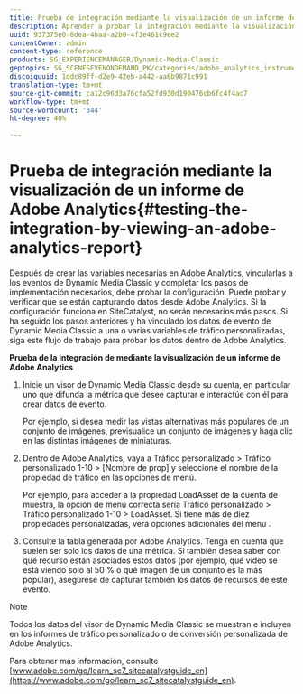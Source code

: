 ```yaml
---
title: Prueba de integración mediante la visualización de un informe de Adobe Analytics
description: Aprender a probar la integración mediante la visualización de un informe de Adobe Analytics.
uuid: 937375e0-6dea-4baa-a2b0-4f3e461c9ee2
contentOwner: admin
content-type: reference
products: SG_EXPERIENCEMANAGER/Dynamic-Media-Classic
geptopics: SG_SCENESEVENONDEMAND_PK/categories/adobe_analytics_instrumentation_kit
discoiquuid: 1ddc89ff-d2e9-42eb-a442-aa6b9871c991
translation-type: tm+mt
source-git-commit: ca12c96d3a76cfa52fd930d190476cb6fc4f4ac7
workflow-type: tm+mt
source-wordcount: '344'
ht-degree: 40%

---
```



# Prueba de integración mediante la visualización de un informe de Adobe Analytics{#testing-the-integration-by-viewing-an-adobe-analytics-report}

Después de crear las variables necesarias en Adobe Analytics, vincularlas a los eventos de Dynamic Media Classic y completar los pasos de implementación necesarios, debe probar la configuración. Puede probar y verificar que se están capturando datos desde Adobe Analytics. Si la configuración funciona en SiteCatalyst, no serán necesarios más pasos. Si ha seguido los pasos anteriores y ha vinculado los datos de evento de Dynamic Media Classic a una o varias variables de tráfico personalizadas, siga este flujo de trabajo para probar los datos dentro de Adobe Analytics.

**Prueba de la integración de mediante la visualización de un informe de Adobe Analytics**

1. Inicie un visor de Dynamic Media Classic desde su cuenta, en particular uno que difunda la métrica que desee capturar e interactúe con él para crear datos de evento.

   Por ejemplo, si desea medir las vistas alternativas más populares de un conjunto de imágenes, previsualice un conjunto de imágenes y haga clic en las distintas imágenes de miniaturas.

1. Dentro de Adobe Analytics, vaya a Tráfico personalizado > Tráfico personalizado 1-10 > [Nombre de prop] y seleccione el nombre de la propiedad de tráfico en las opciones de menú.

   Por ejemplo, para acceder a la propiedad LoadAsset de la cuenta de muestra, la opción de menú correcta sería Tráfico personalizado > Tráfico personalizado 1-10 > LoadAsset. Si tiene más de diez propiedades personalizadas, verá opciones adicionales del menú .

1. Consulte la tabla generada por Adobe Analytics. Tenga en cuenta que suelen ser solo los datos de una métrica. Si también desea saber con qué recurso están asociados estos datos (por ejemplo, qué vídeo se está viendo solo al 50 % o qué imagen de un conjunto es la más popular), asegúrese de capturar también los datos de recursos de este evento.

>[!NOTE]
>
>Todos los datos del visor de Dynamic Media Classic se muestran e incluyen en los informes de tráfico personalizado o de conversión personalizada de Adobe Analytics.

Para obtener más información, consulte [www.adobe.com/go/learn_sc7_sitecatalystguide_en](https://www.adobe.com/go/learn_sc7_sitecatalystguide_en).
